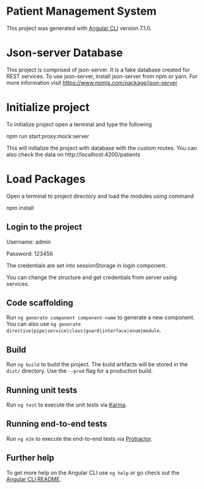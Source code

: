 # Patient Management System

This project was generated with [Angular CLI](https://github.com/angular/angular-cli) version 7.1.0.

# Json-server Database

This project is comprised of json-server. It is a fake database created for REST services. To use json-server, install json-server from npm or yarn.
For more information visit https://www.npmjs.com/package/json-server

# Initialize project

To initialize project open a terminal and type the following

npm run start:proxy:mock:server

This will initialize the project with database with the custom routes.
You can also check the data on http://localhost:4200/patients

# Load Packages

Open a terminal to project directory and load the modules using command

npm install

## Login to the project

Username: admin

Password: 123456

The credentials are set into sessionStorage in login component.

You can change the structure and get credentials from server using services.

## Code scaffolding

Run `ng generate component component-name` to generate a new component. You can also use `ng generate directive|pipe|service|class|guard|interface|enum|module`.

## Build

Run `ng build` to build the project. The build artifacts will be stored in the `dist/` directory. Use the `--prod` flag for a production build.

## Running unit tests

Run `ng test` to execute the unit tests via [Karma](https://karma-runner.github.io).

## Running end-to-end tests

Run `ng e2e` to execute the end-to-end tests via [Protractor](http://www.protractortest.org/).

## Further help

To get more help on the Angular CLI use `ng help` or go check out the [Angular CLI README](https://github.com/angular/angular-cli/blob/master/README.md).
